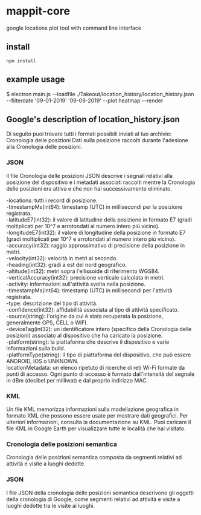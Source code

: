 # mappit-core

google locations plot tool with command line interface

## install

`npm install`

## example usage

$ electron main.js --loadfile ./Takeout/location_history/location_history.json --filterdate '09-01-2019' '09-09-2019' --plot heatmap --render

## Google's description of location_history.json

Di seguito puoi trovare tutti i formati possibili inviati al tuo archivio:
Cronologia delle posizioni
Dati sulla posizione raccolti durante l'adesione alla Cronologia delle posizioni.

### JSON

Il file Cronologia delle posizioni JSON descrive i segnali relativi alla posizione del dispositivo e i metadati associati raccolti mentre la Cronologia delle posizioni era attiva e che non hai successivamente eliminato.

-locations: tutti i record di posizione.  
-timestampMs(int64): timestamp (UTC) in millisecondi per la posizione registrata.  
-latitudeE7(int32): il valore di latitudine della posizione in formato E7 (gradi moltiplicati per 10^7 e arrotondati al numero intero più vicino).  
-longitudeE7(int32): il valore di longitudine della posizione in formato E7 (gradi moltiplicati per 10^7 e arrotondati al numero intero più vicino).  
-accuracy(int32): raggio approssimativo di precisione della posizione in metri.  
-velocity(int32): velocità in metri al secondo.  
-heading(int32): gradi a est del nord geografico.  
-altitude(int32): metri sopra l'ellissoide di riferimento WGS84.  
-verticalAccuracy(int32): precisione verticale calcolata in metri.  
-activity: informazioni sull'attività svolta nella posizione.  
-timestampMs(int64): timestamp (UTC) in millisecondi per l'attività registrata.  
-type: descrizione del tipo di attività.  
-confidence(int32): affidabilità associata al tipo di attività specificato.  
-source(string): l'origine da cui è stata recuperata la posizione, generalmente GPS, CELL o WIFI.  
-deviceTag(int32): un identificatore intero (specifico della Cronologia delle posizioni) associato al dispositivo che ha caricato la posizione.  
-platform(string): la piattaforma che descrive il dispositivo e varie informazioni sulla build.  
-platformType(string): il tipo di piattaforma del dispositivo, che può essere ANDROID, IOS o UNKNOWN.  
locationMetadata: un elenco ripetuto di ricerche di reti Wi-Fi formate da punti di accesso. Ogni punto di accesso è formato dall'intensità del segnale in dBm (decibel per milliwat) e dal proprio indirizzo MAC.

### KML

Un file KML memorizza informazioni sulla modellazione geografica in formato XML che possono essere usate per mostrare dati geografici. Per ulteriori informazioni, consulta la documentazione su KML. Puoi caricare il file KML in Google Earth per visualizzare tutte le località che hai visitato.

### Cronologia delle posizioni semantica

Cronologia delle posizioni semantica composta da segmenti relativi ad attività e visite a luoghi dedotte.

### JSON

I file JSON della cronologia delle posizioni semantica descrivono gli oggetti della cronologia di Google, come segmenti relativi ad attività e visite a luoghi dedotte tra le visite ai luoghi.
